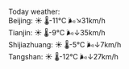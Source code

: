 Today weather:  
Beijing: ☀️   🌡️-11°C 🌬️↘31km/h  
Tianjin: ☀️   🌡️-9°C 🌬️↓35km/h  
Shijiazhuang: ☀️   🌡️-5°C 🌬️↓7km/h  
Tangshan: ☀️   🌡️-12°C 🌬️↓27km/h  
